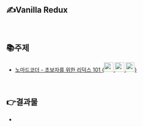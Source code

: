✍️**Vanilla Redux**
--

</br>

📚**주제**
--
- [노마드코더 - 초보자를 위한 리덕스 101 {<img src="http://assets.stickpng.com/images/5848309bcef1014c0b5e4a9a.png" alt="" width="25" height="25">,<img src="https://cdn4.iconfinder.com/data/icons/logos-3/600/React.js_logo-512.png" alt="" width="25" height="25">,<img src="https://png2.cleanpng.com/sh/560e24a82ff1aa59acdb025fbb62772f/L0KzQYm3VME4N5xsiZH0aYP2gLBuTfpifpJ4eARycISwfrFrhb1re15mhtlAbHH1esS0iwF2baNARdlydHj4cn68gfQ2aWpoT6dvY0foQXA7Ucc5QGY1SKMAMkO8RYO3V8E0QWM4RuJ3Zx==/kisspng-javascript-node-js-angularjs-jquery-github-5ad5a9c75fc7e1.4178850015239520713923.png" alt="" decoding="async" width="23" height="25">}](https://nomadcoders.co/redux-for-beginners/)

</br>

👉**결과물**
--
-